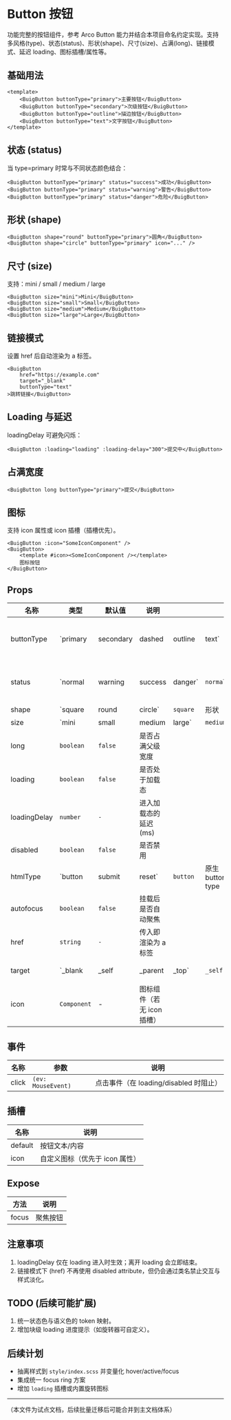 # Button 按钮

功能完整的按钮组件，参考 Arco Button 能力并结合本项目命名约定实现。支持多风格(type)、状态(status)、形状(shape)、尺寸(size)、占满(long)、链接模式、延迟 loading、图标插槽/属性等。

## 基础用法

```vue
<template>
    <BuigButton buttonType="primary">主要按钮</BuigButton>
    <BuigButton buttonType="secondary">次级按钮</BuigButton>
    <BuigButton buttonType="outline">描边按钮</BuigButton>
    <BuigButton buttonType="text">文字按钮</BuigButton>
</template>
```

## 状态 (status)

当 type=primary 时常与不同状态颜色结合：

```vue
<BuigButton buttonType="primary" status="success">成功</BuigButton>
<BuigButton buttonType="primary" status="warning">警告</BuigButton>
<BuigButton buttonType="primary" status="danger">危险</BuigButton>
```

## 形状 (shape)

```vue
<BuigButton shape="round" buttonType="primary">圆角</BuigButton>
<BuigButton shape="circle" buttonType="primary" icon="..." />
```

## 尺寸 (size)

支持：mini / small / medium / large

```vue
<BuigButton size="mini">Mini</BuigButton>
<BuigButton size="small">Small</BuigButton>
<BuigButton size="medium">Medium</BuigButton>
<BuigButton size="large">Large</BuigButton>
```

## 链接模式

设置 href 后自动渲染为 a 标签。

```vue
<BuigButton
    href="https://example.com"
    target="_blank"
    buttonType="text"
>跳转链接</BuigButton>
```

## Loading 与延迟

loadingDelay 可避免闪烁：

```vue
<BuigButton :loading="loading" :loading-delay="300">提交中</BuigButton>
```

## 占满宽度

```vue
<BuigButton long buttonType="primary">提交</BuigButton>
```

## 图标

支持 icon 属性或 icon 插槽（插槽优先）。

```vue
<BuigButton :icon="SomeIconComponent" />
<BuigButton>
    <template #icon><SomeIconComponent /></template>
    图标按钮
</BuigButton>
```

## Props

| 名称         | 类型        | 默认值    | 说明                       |          |                  |                                 |          |
| ------------ | ----------- | --------- | -------------------------- | -------- | ---------------- | ------------------------------- | -------- |
| buttonType   | `primary    | secondary | dashed                     | outline  | text`            | `secondary`                     | 风格类型 |
| status       | `normal     | warning   | success                    | danger`  | `normal`         | 状态着色（与 primary 组合常用） |          |
| shape        | `square     | round     | circle`                    | `square` | 形状             |                                 |          |
| size         | `mini       | small     | medium                     | large`   | `medium`         | 尺寸体系                        |          |
| long         | `boolean`   | `false`   | 是否占满父级宽度           |          |                  |                                 |          |
| loading      | `boolean`   | `false`   | 是否处于加载态             |          |                  |                                 |          |
| loadingDelay | `number`    | `-`       | 进入加载态的延迟(ms)       |          |                  |                                 |          |
| disabled     | `boolean`   | `false`   | 是否禁用                   |          |                  |                                 |          |
| htmlType     | `button     | submit    | reset`                     | `button` | 原生 button type |                                 |          |
| autofocus    | `boolean`   | `false`   | 挂载后是否自动聚焦         |          |                  |                                 |          |
| href         | `string`    | `-`       | 传入即渲染为 a 标签        |          |                  |                                 |          |
| target       | `\_blank    | \_self    | \_parent                   | \_top`   | `_self`          | 链接打开方式                    |          |
| icon         | `Component` | -         | 图标组件（若无 icon 插槽） |          |                  |                                 |          |

## 事件

| 名称  | 参数               | 说明                                   |
| ----- | ------------------ | -------------------------------------- |
| click | `(ev: MouseEvent)` | 点击事件（在 loading/disabled 时阻止） |

## 插槽

| 名称    | 说明                           |
| ------- | ------------------------------ |
| default | 按钮文本/内容                  |
| icon    | 自定义图标（优先于 icon 属性） |

## Expose

| 方法  | 说明     |
| ----- | -------- |
| focus | 聚焦按钮 |

## 注意事项

1. loadingDelay 仅在 loading 进入时生效；离开 loading 会立即结束。
2. 链接模式下 (href) 不再使用 disabled attribute，但仍会通过类名禁止交互与样式淡化。

## TODO (后续可能扩展)

1. 统一状态色与语义色的 token 映射。
2. 增加块级 loading 进度提示（如旋转器可自定义）。

## 后续计划

- 抽离样式到 `style/index.scss` 并变量化 hover/active/focus
- 集成统一 focus ring 方案
- 增加 `loading` 插槽或内置旋转图标

---

（本文件为试点文档，后续批量迁移后可能合并到主文档体系）
